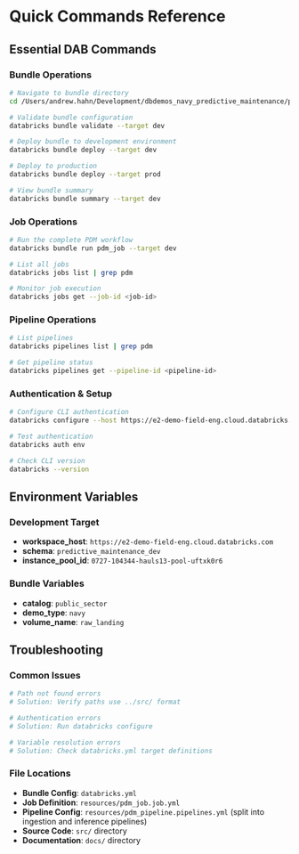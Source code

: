 # Quick Commands Reference

## Essential DAB Commands

### Bundle Operations
```bash
# Navigate to bundle directory
cd /Users/andrew.hahn/Development/dbdemos_navy_predictive_maintenance/pdm_demo

# Validate bundle configuration
databricks bundle validate --target dev

# Deploy bundle to development environment
databricks bundle deploy --target dev

# Deploy to production
databricks bundle deploy --target prod

# View bundle summary
databricks bundle summary --target dev
```

### Job Operations
```bash
# Run the complete PDM workflow
databricks bundle run pdm_job --target dev

# List all jobs
databricks jobs list | grep pdm

# Monitor job execution
databricks jobs get --job-id <job-id>
```

### Pipeline Operations  
```bash
# List pipelines
databricks pipelines list | grep pdm

# Get pipeline status
databricks pipelines get --pipeline-id <pipeline-id>
```

### Authentication & Setup
```bash
# Configure CLI authentication
databricks configure --host https://e2-demo-field-eng.cloud.databricks.com

# Test authentication
databricks auth env

# Check CLI version
databricks --version
```

## Environment Variables

### Development Target
- **workspace_host**: `https://e2-demo-field-eng.cloud.databricks.com`
- **schema**: `predictive_maintenance_dev`
- **instance_pool_id**: `0727-104344-hauls13-pool-uftxk0r6`

### Bundle Variables
- **catalog**: `public_sector`
- **demo_type**: `navy`
- **volume_name**: `raw_landing`

## Troubleshooting

### Common Issues
```bash
# Path not found errors
# Solution: Verify paths use ../src/ format

# Authentication errors  
# Solution: Run databricks configure

# Variable resolution errors
# Solution: Check databricks.yml target definitions
```

### File Locations
- **Bundle Config**: `databricks.yml`
- **Job Definition**: `resources/pdm_job.job.yml`  
- **Pipeline Config**: `resources/pdm_pipeline.pipelines.yml` (split into ingestion and inference pipelines)
- **Source Code**: `src/` directory
- **Documentation**: `docs/` directory
